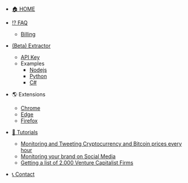 * [🏠 HOME](/)

* [⁉ FAQ](/en-us/faq/index.md)
  * [Billing](/en-us/faq/billing.md)

* [(Beta) Extractor](/en-us/extractor/index.md)
  * [API Key](/en-us/extractor/api_key.md)
  * Examples
    * [Nodejs](/en-us/extractor/code/nodejs.md)
    * [Python](/en-us/extractor/code/python.md)
    * [C#](/en-us/extractor/code/dotnet.md)

* 🌎 Extensions 
  * [Chrome](https://chrome.google.com/webstore/detail/scraperai/acffgfiikphcopeiadpdmlpageboncak)
  * [Edge](https://microsoftedge.microsoft.com/addons/detail/nlggbimgdjhkloofcnbnkicohgdbceja)
  * [Firefox](https://addons.mozilla.org/en-US/firefox/addon/scraper-ai/)

* [📃 Tutorials](/tutorials/index)
  * [Monitoring and Tweeting Cryptocurrency and Bitcoin prices every hour](https://blog.scraper.ai/tweet-cryptocurrency-and-bitcoin-prices-every-hour/)
  * [Monitoring your brand on Social Media](https://blog.scraper.ai/monitor-your-brand-on-twitter/)
  * [Getting a list of 2.000 Venture Capitalist Firms](https://blog.scraper.ai/getting-lists-of-venture-capitalist-firms/)

* [📞 Contact](/en-us/contact.md)